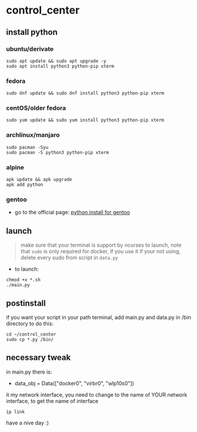 # control_center

## install python

### ubuntu/derivate

```fish
sudo apt update && sudo apt upgrade -y
sudo apt install python3 python-pip xterm
```
### fedora

```fish
sudo dnf update && sudo dnf install python3 python-pip xterm
```

### centOS/older fedora

```fish
sudo yum update && sudo yum install python3 python-pip xterm
```

### archlinux/manjaro

```fish
sudo pacman -Syu
sudo pacman -S python3 python-pip xterm
```

### alpine

```fish
apk update && apk upgrade
apk add python
```

### gentoo
- go to the official page: [python install for gentoo](https://wiki.gentoo.org/wiki/Python)

## launch
> make sure that your terminal is support by ncurses
to launch, note that `sudo` is only required for docker, if you use it
if your not using, delete every sudo from script in `data.py`

- to launch:
```fish
chmod +x *.sh
./main.py
```

## postinstall
if you want your script in your path terminal, add main.py and data.py in /bin directory
to do this:
```fish
cd ~/control_center
sudo cp *.py /bin/
```

## necessary tweak
in main.py there is:
- data_obj = Data(["docker0", "virbr0", "wlp10s0"])

it my network interface, you need to change to the name of YOUR network interface, to get the name of interface
```fish
ip link
```

have a nive day :)
